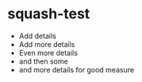 # squash-test

- Add details
- Add more details
- Even more details
- and then some
- and more details for good measure
